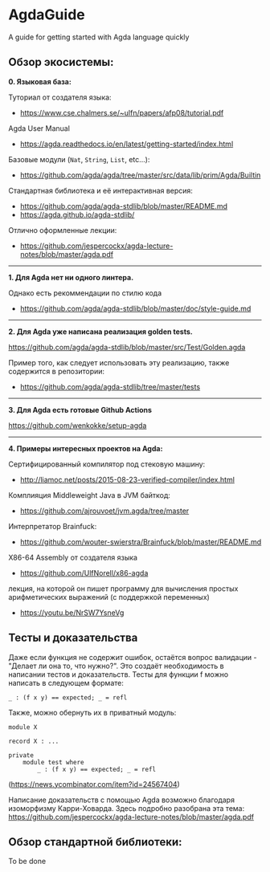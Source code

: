 # AgdaGuide
A guide for getting started with Agda language quickly

## Обзор экосистемы:
**0. Языковая база:**

Туториал от создателя языка:
- https://www.cse.chalmers.se/~ulfn/papers/afp08/tutorial.pdf

Agda User Manual
- https://agda.readthedocs.io/en/latest/getting-started/index.html

Базовые модули (`Nat`, `String`, `List`, etc...):
- https://github.com/agda/agda/tree/master/src/data/lib/prim/Agda/Builtin

Стандартная библиотека и её интерактивная версия:
- https://github.com/agda/agda-stdlib/blob/master/README.md
- https://agda.github.io/agda-stdlib/

Отлично оформленные лекции:
- https://github.com/jespercockx/agda-lecture-notes/blob/master/agda.pdf

---
**1. Для Agda нет ни одного линтера.**

Однако есть рекоммендации по стилю кода
- https://github.com/agda/agda-stdlib/blob/master/doc/style-guide.md

--- 
**2. Для Agda уже написана реализация golden tests.**

https://github.com/agda/agda-stdlib/blob/master/src/Test/Golden.agda

Пример того, как следует использовать эту реализацию, также содержится в репозитории:
- https://github.com/agda/agda-stdlib/tree/master/tests

---
**3. Для Agda есть готовые Github Actions**

https://github.com/wenkokke/setup-agda

---
**4. Примеры интересных проектов на Agda:**

Сертифицированный компилятор под стековую машину:
- http://liamoc.net/posts/2015-08-23-verified-compiler/index.html

Комплияция Middleweight Java в JVM байткод:
- https://github.com/ajrouvoet/jvm.agda/tree/master

Интерпретатор Brainfuck:
- https://github.com/wouter-swierstra/Brainfuck/blob/master/README.md

X86-64 Assembly от создателя языка
- https://github.com/UlfNorell/x86-agda


лекция, на которой он пишет программу для вычисления простых арифметических выражений (с поддержкой переменных)
- https://youtu.be/NrSW7YsneVg



## Тесты и доказательства
Даже если функция не содержит ошибок, остаётся вопрос валидации - "Делает ли она то, что нужно?". Это создаёт необходимость в написании тестов и доказательств.
Тесты для функции f можно написать в следующем формате:

`_ : (f x y) == expected; _ = refl`

Также, можно обернуть их в приватный модуль:

```
module X

record X : ...

private
	module test where
		_ : (f x y) == expected; _ = refl
```
(https://news.ycombinator.com/item?id=24567404)

Написание доказательств с помощью Agda возможно благодаря изоморфизму Карри-Ховарда.
Здесь подробно разобрана эта тема:
https://github.com/jespercockx/agda-lecture-notes/blob/master/agda.pdf

## Обзор стандартной библиотеки:
To be done
 
